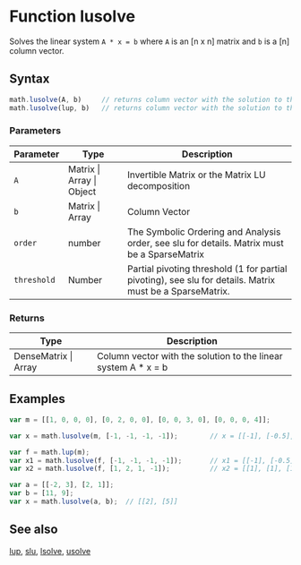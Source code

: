 <!-- Note: This file is automatically generated from source code comments. Changes made in this file will be overridden. -->

# Function lusolve

Solves the linear system `A * x = b` where `A` is an [n x n] matrix and `b` is a [n] column vector.


## Syntax

```js
math.lusolve(A, b)     // returns column vector with the solution to the linear system A * x = b
math.lusolve(lup, b)   // returns column vector with the solution to the linear system A * x = b, lup = math.lup(A)
```

### Parameters

Parameter | Type | Description
--------- | ---- | -----------
`A` | Matrix &#124; Array &#124; Object | Invertible Matrix or the Matrix LU decomposition
`b` | Matrix &#124; Array | Column Vector
`order` | number | The Symbolic Ordering and Analysis order, see slu for details. Matrix must be a SparseMatrix
`threshold` | Number | Partial pivoting threshold (1 for partial pivoting), see slu for details. Matrix must be a SparseMatrix.

### Returns

Type | Description
---- | -----------
DenseMatrix &#124; Array | Column vector with the solution to the linear system A * x = b


## Examples

```js
var m = [[1, 0, 0, 0], [0, 2, 0, 0], [0, 0, 3, 0], [0, 0, 0, 4]];

var x = math.lusolve(m, [-1, -1, -1, -1]);        // x = [[-1], [-0.5], [-1/3], [-0.25]]

var f = math.lup(m);
var x1 = math.lusolve(f, [-1, -1, -1, -1]);       // x1 = [[-1], [-0.5], [-1/3], [-0.25]]
var x2 = math.lusolve(f, [1, 2, 1, -1]);          // x2 = [[1], [1], [1/3], [-0.25]]

var a = [[-2, 3], [2, 1]];
var b = [11, 9];
var x = math.lusolve(a, b);  // [[2], [5]]
```


## See also

[lup](lup.md),
[slu](slu.md),
[lsolve](lsolve.md),
[usolve](usolve.md)
